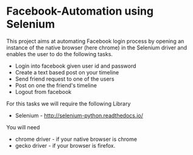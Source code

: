 # Facebook-Automation using Selenium

This project aims at automating Facebook login process by opening an instance of the native browser (here chrome) in the Selenium driver and enables the user to do the following tasks.
- Login into facebook given user id and password
- Create a text based post on your timeline 
- Send friend request to one of the users
- Post on one the friend's timeline
- Logout from facebook

For this tasks we will require the following Library
- Selenium  - http://selenium-python.readthedocs.io/

You will need 
- chrome driver - if your native browser is chrome 
- gecko driver - if your browser is firefox.


